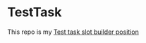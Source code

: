 # TestTask
This repo is my [Test task slot builder position](https://github.com/KavalenkaV/TestTask/blob/develop/index.html)
